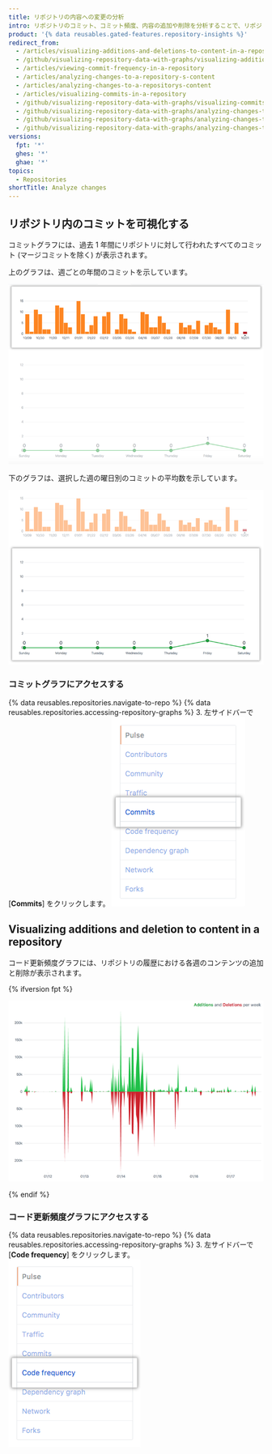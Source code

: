 ```yaml
---
title: リポジトリの内容への変更の分析
intro: リポジトリのコミット、コミット頻度、内容の追加や削除を分析することで、リポジトリの内容の変更を見ることができます。
product: '{% data reusables.gated-features.repository-insights %}'
redirect_from:
  - /articles/visualizing-additions-and-deletions-to-content-in-a-repository
  - /github/visualizing-repository-data-with-graphs/visualizing-additions-and-deletions-to-content-in-a-repository
  - /articles/viewing-commit-frequency-in-a-repository
  - /articles/analyzing-changes-to-a-repository-s-content
  - /articles/analyzing-changes-to-a-repositorys-content
  - /articles/visualizing-commits-in-a-repository
  - /github/visualizing-repository-data-with-graphs/visualizing-commits-in-a-repository
  - /github/visualizing-repository-data-with-graphs/analyzing-changes-to-a-repositorys-content
  - /github/visualizing-repository-data-with-graphs/analyzing-changes-to-a-repositorys-content/visualizing-commits-in-a-repository
  - /github/visualizing-repository-data-with-graphs/analyzing-changes-to-a-repositorys-content/visualizing-additions-and-deletions-to-content-in-a-repository
versions:
  fpt: '*'
  ghes: '*'
  ghae: '*'
topics:
  - Repositories
shortTitle: Analyze changes
---
```


## リポジトリ内のコミットを可視化する

コミットグラフには、過去 1 年間にリポジトリに対して行われたすべてのコミット (マージコミットを除く) が表示されます。

上のグラフは、週ごとの年間のコミットを示しています。

![リポジトリコミット年グラフ](/assets/images/help/graphs/repo_commit_activity_year_graph.png)

下のグラフは、選択した週の曜日別のコミットの平均数を示しています。

![リポジトリコミット週グラフ](/assets/images/help/graphs/repo_commit_activity_week_graph.png)

### コミットグラフにアクセスする

{% data reusables.repositories.navigate-to-repo %}
{% data reusables.repositories.accessing-repository-graphs %}
3. 左サイドバーで [**Commits**] をクリックします。 ![[Commits] タブ](/assets/images/help/graphs/commits_tab.png)

## Visualizing additions and deletion to content in a repository

コード更新頻度グラフには、リポジトリの履歴における各週のコンテンツの追加と削除が表示されます。

{% ifversion fpt %}

![コード更新頻度グラフ](/assets/images/help/graphs/repo_code_frequency_graph_dotcom.png)

{% endif %}

### コード更新頻度グラフにアクセスする

{% data reusables.repositories.navigate-to-repo %}
{% data reusables.repositories.accessing-repository-graphs %}
3. 左サイドバーで [**Code frequency**] をクリックします。 ![コード更新頻度タブ](/assets/images/help/graphs/code_frequency_tab.png)
